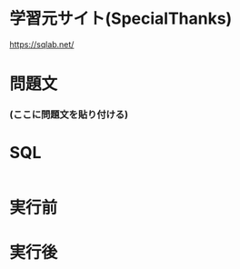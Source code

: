 # 学習元サイト(SpecialThanks)

https://sqlab.net/

# 問題文

### (ここに問題文を貼り付ける)

# SQL

```sql

```

# 実行前

# 実行後
